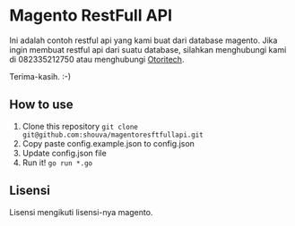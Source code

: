 # Magento RestFull API

Ini adalah contoh restful api yang kami buat dari database magento.
Jika ingin membuat restful api dari suatu database, silahkan menghubungi kami di 082335212750 atau menghubungi [Otoritech](https://otoritech.com).

Terima-kasih. :-)

## How to use

1. Clone this repository `git clone git@github.com:shouva/magentoresftfullapi.git`
2. Copy paste config.example.json to config.json
3. Update config.json file
4. Run it! `go run *.go`

## Lisensi

Lisensi mengikuti lisensi-nya magento. 
